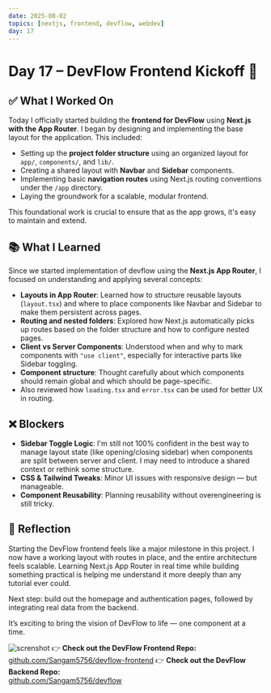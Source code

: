```yaml
---
date: 2025-08-02
topics: [nextjs, frontend, devflow, webdev]
day: 17
---
```


# Day 17 – DevFlow Frontend Kickoff 🚀

## ✅ What I Worked On

Today I officially started building the **frontend for DevFlow** using **Next.js with the App Router**. I began by designing and implementing the base layout for the application. This included:

- Setting up the **project folder structure** using an organized layout for `app/`, `components/`, and `lib/`.
- Creating a shared layout with **Navbar** and **Sidebar** components.
- Implementing basic **navigation routes** using Next.js routing conventions under the `/app` directory.
- Laying the groundwork for a scalable, modular frontend.

This foundational work is crucial to ensure that as the app grows, it's easy to maintain and extend.

## 📚 What I Learned

Since we started implementation of devflow using the **Next.js App Router**, I focused on understanding and applying several concepts:

- **Layouts in App Router**: Learned how to structure reusable layouts (`layout.tsx`) and where to place components like Navbar and Sidebar to make them persistent across pages.
- **Routing and nested folders**: Explored how Next.js automatically picks up routes based on the folder structure and how to configure nested pages.
- **Client vs Server Components**: Understood when and why to mark components with `"use client"`, especially for interactive parts like Sidebar toggling.
- **Component structure**: Thought carefully about which components should remain global and which should be page-specific.
- Also reviewed how `loading.tsx` and `error.tsx` can be used for better UX in routing.

## ❌ Blockers

- **Sidebar Toggle Logic**: I'm still not 100% confident in the best way to manage layout state (like opening/closing sidebar) when components are split between server and client. I may need to introduce a shared context or rethink some structure.
- **CSS & Tailwind Tweaks**: Minor UI issues with responsive design — but manageable.
- **Component Reusability**: Planning reusability without overengineering is still tricky.

## 🧠 Reflection

Starting the DevFlow frontend feels like a major milestone in this project. I now have a working layout with routes in place, and the entire architecture feels scalable. Learning Next.js App Router in real time while building something practical is helping me understand it more deeply than any tutorial ever could.

Next step: build out the homepage and authentication pages, followed by integrating real data from the backend.

It’s exciting to bring the vision of DevFlow to life — one component at a time.

![screnshot](https://pbs.twimg.com/media/GxW_PWhWQAEe3g7?format=jpg&name=4096x4096)
👉 **Check out the DevFlow Frontend Repo:**  
[github.com/Sangam5756/devflow-frontend](https://github.com/Sangam5756/devflow-frontend)
👉 **Check out the DevFlow Backend Repo:**  
[github.com/Sangam5756/devflow](https://github.com/Sangam5756/devflow)